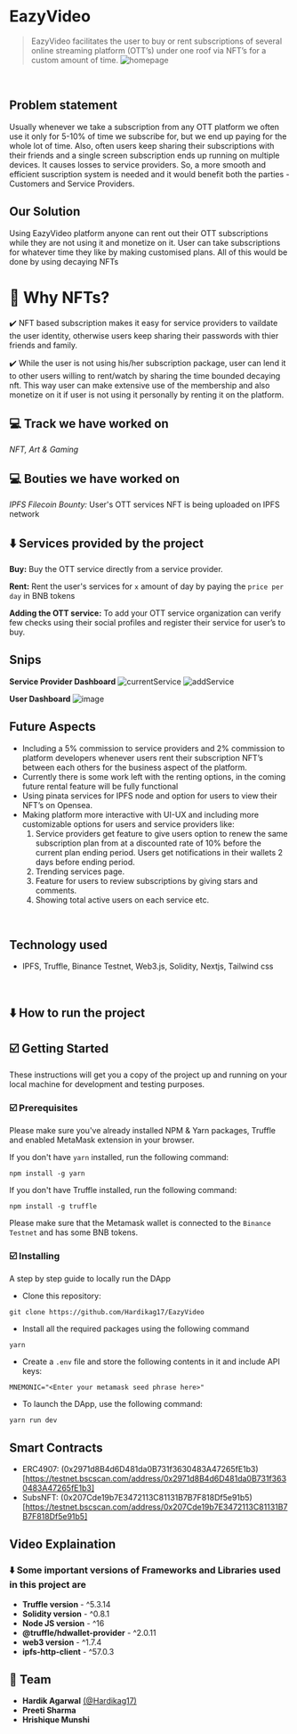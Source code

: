 # EazyVideo

> EazyVideo facilitates the user to buy or rent subscriptions of several online streaming platform (OTT’s) under one roof via NFT’s for a custom amount of time.
![homepage](https://user-images.githubusercontent.com/54525688/182845841-6ae04841-7d31-4a1f-be8b-5591d6b1a47a.png)


<br />

## Problem statement

Usually whenever we take a subscription from any OTT platform we often use it only for 5-10% of time we subscribe for, but we end up paying for the whole lot of time. Also, often users keep sharing their subscriptions with their friends and a single screen subscription ends up running on multiple devices. It causes losses to service providers. So, a more smooth and efficient suscription system is needed and it would benefit both the parties - Customers and Service Providers.

## Our Solution

Using EazyVideo platform anyone can rent out their OTT subscriptions while they are not using it and monetize on it. User can take subscriptions for whatever time they like by making customised plans. All of this would be done by using decaying NFTs

# 🤔 Why NFTs?

✔️ NFT based subscription makes it easy for service providers to vaildate the user identity, otherwise users keep sharing their passwords with thier friends and family.

✔️ While the user is not using his/her subscription package, user can lend it to other users willing to rent/watch by sharing the time bounded decaying nft. This way user can make extensive use of the membership and also monetize on it if user is not using it personally by renting it on the platform.

## 💻 Track we have worked on

_NFT, Art & Gaming_

## 💻 Bouties we have worked on

_IPFS Filecoin Bounty:_ User's OTT services NFT is being uploaded on IPFS network

## ⬇️ Services provided by the project

**Buy:** Buy the OTT service directly from a service provider.

**Rent:** Rent the user's services for `x` amount of day by paying the `price per day` in BNB tokens

**Adding the OTT service:** To add your OTT service organization can verify few checks using their social profiles and register their service for user’s to buy.

## Snips

**Service Provider Dashboard**
![currentService](https://user-images.githubusercontent.com/54525688/182846017-f83207e6-b8db-46ba-8d83-9f84d41373b3.png)
![addService](https://user-images.githubusercontent.com/54525688/182846058-7ba32eec-fd31-42f4-801e-2b8a09e05b66.png)

**User Dashboard**
![image](https://user-images.githubusercontent.com/54525688/182846207-a16a44ea-1051-45ff-b98d-43d91ea1dfc7.png)

## Future Aspects

- Including a 5% commission to service providers and 2% commission to platform developers whenever users rent their subscription NFT’s between each others for the business aspect of the platform.
- Currently there is some work left with the renting options, in the coming future rental feature will be fully functional
- Using pinata services for IPFS node and option for users to view their NFT’s on Opensea.
- Making platform more interactive with UI-UX and including more customizable options for users and service providers like:
  1. Service providers get feature to give users option to renew the same subscription plan from at a discounted rate of 10% before the current plan ending period. Users get notifications in their wallets 2 days before ending period.
  2. Trending services page.
  3. Feature for users to review subscriptions by giving stars and comments.
  4. Showing total active users on each service etc.

<br/>

## Technology used

- IPFS, Truffle, Binance Testnet, Web3.js, Solidity, Nextjs, Tailwind css

<br/>

## ⬇️ How to run the project

## ☑️ Getting Started

These instructions will get you a copy of the project up and running on your local machine for development and testing purposes.

### ☑️ Prerequisites

Please make sure you've already installed NPM & Yarn packages, Truffle and enabled MetaMask extension in your browser.

If you don't have `yarn` installed, run the following command:

```
npm install -g yarn
```

If you don't have Truffle installed, run the following command:

```
npm install -g truffle
```

Please make sure that the Metamask wallet is connected to the `Binance Testnet` and has some BNB tokens.

### ☑️ Installing

A step by step guide to locally run the DApp

- Clone this repository:

```
git clone https://github.com/Hardikag17/EazyVideo
```

- Install all the required packages using the following command

```
yarn
```

- Create a `.env` file and store the following contents in it and include API keys:

```
MNEMONIC="<Enter your metamask seed phrase here>"
```

- To launch the DApp, use the following command:

```
yarn run dev
```

## Smart Contracts

- ERC4907: (0x2971d8B4d6D481da0B731f3630483A47265fE1b3)[https://testnet.bscscan.com/address/0x2971d8B4d6D481da0B731f3630483A47265fE1b3]
- SubsNFT: (0x207Cde19b7E3472113C81131B7B7F818Df5e91b5)[https://testnet.bscscan.com/address/0x207Cde19b7E3472113C81131B7B7F818Df5e91b5]

## Video Explaination

### ⬇️ Some important versions of Frameworks and Libraries used in this project are

- **Truffle version** - ^5.3.14
- **Solidity version** - ^0.8.1
- **Node JS version** - ^16
- **@truffle/hdwallet-provider** - ^2.0.11
- **web3 version** - ^1.7.4
- **ipfs-http-client** - ^57.0.3

## 🙌 Team

- **Hardik Agarwal** [(@Hardikag17)](https://github.com/Hardikag17)
- **Preeti Sharma**
- **Hrishique Munshi**

<br/>
